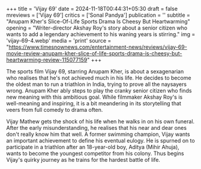 +++
title = 'Vijay 69'
date = 2024-11-18T00:44:31+05:30
draft = false
mreviews = ['Vijay 69']
critics = ['Sonal Pandya']
publication = ''
subtitle = "Anupam Kher's Slice-Of-Life Sports Drama Is Cheesy But Heartwarming"
opening = "Writer-director Akshay Roy's story about a senior citizen who wants to add a legendary achievement to his waning years is stirring."
img = 'vijay-69-4.webp'
media = 'print'
source = "https://www.timesnownews.com/entertainment-news/reviews/vijay-69-movie-review-anupam-kher-slice-of-life-sports-drama-is-cheesy-but-heartwarming-review-115077159"
+++

The sports film Vijay 69, starring Anupam Kher, is about a sexagenarian who realises that he's not achieved much in his life. He decides to become the oldest man to run a triathlon in India, trying to prove all the naysayers wrong. Anupam Kher ably steps to play the cranky senior citizen who finds new meaning with this ambitious goal. While filmmaker Akshay Roy's is well-meaning and inspiring, it is a bit meandering in its storytelling that veers from full comedy to drama often.

Vijay Mathew gets the shock of his life when he walks in on his own funeral. After the early misunderstanding, he realises that his near and dear ones don't really know him that well. A former swimming champion, Vijay wants an important achievement to define his eventual eulogy. He is spurned on to participate in a triathlon after an 18-year-old boy, Aditya (Mihir Ahuja), wants to become the youngest competitor from his colony. Thus begins Vijay's quirky journey as he trains for the hardest battle of life.
